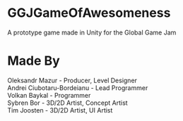 # GGJGameOfAwesomeness #

A prototype game made in Unity for the Global Game Jam

# Made By #
Oleksandr Mazur - Producer, Level Designer\
Andrei Ciubotaru-Bordeianu - Lead Programmer\
Volkan Baykal - Programmer\
Sybren Bor - 3D/2D Artist, Concept Artist\
Tim Joosten - 3D/2D Artist, UI Artist
